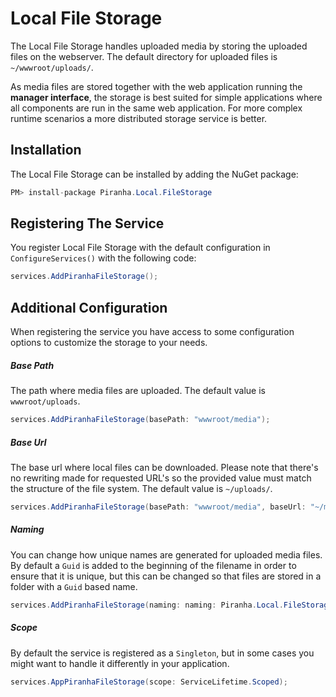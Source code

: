 # Local File Storage

The Local File Storage handles uploaded media by storing the uploaded files on the webserver. The default directory for uploaded files is `~/wwwroot/uploads/`.

As media files are stored together with the web application running the **manager interface**, the storage is best suited for simple applications where all components are run in the same web application. For more complex runtime scenarios a more distributed storage service is better.

## Installation

The Local File Storage can be installed by adding the NuGet package:

~~~ csharp
PM> install-package Piranha.Local.FileStorage
~~~

## Registering The Service

You register Local File Storage with the default configuration in `ConfigureServices()` with the following code:

~~~ csharp
services.AddPiranhaFileStorage();
~~~

## Additional Configuration

When registering the service you have access to some configuration options to customize the storage to your needs.

##### Base Path

The path where media files are uploaded. The default value is `wwwroot/uploads`.

~~~ csharp
services.AddPiranhaFileStorage(basePath: "wwwroot/media");
~~~

##### Base Url

The base url where local files can be downloaded. Please note that there's no rewriting made for requested URL's so the provided value must match the structure of the file system. The default value is `~/uploads/`.

~~~ csharp
services.AddPiranhaFileStorage(basePath: "wwwroot/media", baseUrl: "~/media/");
~~~

##### Naming

You can change how unique names are generated for uploaded media files. By default a `Guid` is added to the beginning of the filename in order to ensure that it is unique, but this can be changed so that files are stored in a folder with a `Guid` based name.

~~~ csharp
services.AddPiranhaFileStorage(naming: naming: Piranha.Local.FileStorageNaming.UniqueFolderNames);

~~~

##### Scope

By default the service is registered as a `Singleton`, but in some cases you might want to handle it differently in your application.

~~~ csharp
services.AppPiranhaFileStorage(scope: ServiceLifetime.Scoped);
~~~

